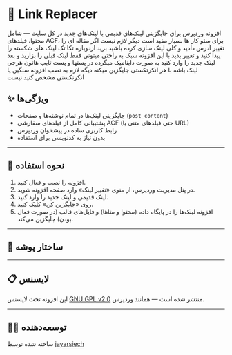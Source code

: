 # 🔗 Link Replacer

افزونه وردپرس برای جایگزینی لینک‌های قدیمی با لینک‌های جدید در کل سایت — شامل محتوا، فیلدهای ACF، 
برای سئو کار ها بسیار مفید است دیگر لازم نیست اگر مقاله ای را تغییر آدرس دادید و کلی لینک سازی کرده باشید برید ازدوباره تکا تک لینک های شکسته را پیدا کنید و تغییر بدید
با این افزونه سبک به راحتی میتونی فقط لینک قبلی را بزارید و بعد لینک جدید را وارد کنید
به صورت داینامیک میگرده در پستها و پست تایپ هاتون هرچی لینک باشه با هر انکرتکستی جایگزین میکنه دیگه لازم به نصب افزونه سنگین یا انکرتکستی مشخص کنید نیست

## ✨ ویژگی‌ها

- جایگزینی لینک‌ها در تمام نوشته‌ها و صفحات (`post_content`)
- پشتیبانی کامل از فیلدهای سفارشی ACF (حتی فیلدهای متنی یا URL)
- رابط کاربری ساده در پیشخوان وردپرس
- بدون نیاز به کدنویسی برای استفاده

---

## 🚀 نحوه استفاده

1. افزونه را نصب و فعال کنید.
2. در پنل مدیریت وردپرس، از منوی «تغییر لینک» وارد صفحه افزونه شوید.
3. لینک قدیمی و لینک جدید را وارد کنید.
4. روی «جایگزین کن» کلیک کنید.
5. افزونه لینک‌ها را در پایگاه داده (محتوا و متاها) و فایل‌های قالب (در صورت فعال بودن) جایگزین می‌کند.

---

## 📂 ساختار پوشه

---

## 📋 لایسنس

این افزونه تحت لایسنس [GNU GPL v2.0](https://www.gnu.org/licenses/old-licenses/gpl-2.0.html) منتشر شده است — همانند وردپرس.

---

## 👨‍💻 توسعه‌دهنده

ساخته شده توسط [jayarsiech](https://instagram.com/jayarsiech)


